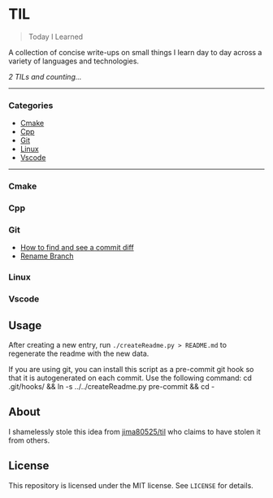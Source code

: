 # TIL

> Today I Learned

A collection of concise write-ups on small things I learn day to day across a
variety of languages and technologies.


_2 TILs and counting..._

---

### Categories

* [Cmake](#cmake)
* [Cpp](#cpp)
* [Git](#git)
* [Linux](#linux)
* [Vscode](#vscode)

---

### Cmake


### Cpp


### Git

- [How to find and see a commit diff](git\find-and-see-commit.md)
- [Rename Branch](git\rename-branch.md)

### Linux


### Vscode


## Usage

After creating a new entry, run `./createReadme.py > README.md` to regenerate
the readme with the new data.

If you are using git, you can install this script as a pre-commit git hook so
that it is autogenerated on each commit.  Use the following command:
    cd .git/hooks/ && ln -s ../../createReadme.py pre-commit && cd -


## About

I shamelessly stole this idea from
[jima80525/til](https://github.com/jima80525/til) who claims to have stolen
it from others.

## License

This repository is licensed under the MIT license. See `LICENSE` for
details.